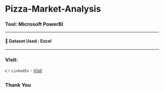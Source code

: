 # Pizza-Market-Analysis

### Tool: Microsoft PowerBI

--- 

#### 📌 Dataset Used : Excel 

---

### Visit:

👉 `LinkedIn` - [Visit](https://linkedin.com/in/anshmnsoni)

### Thank You
